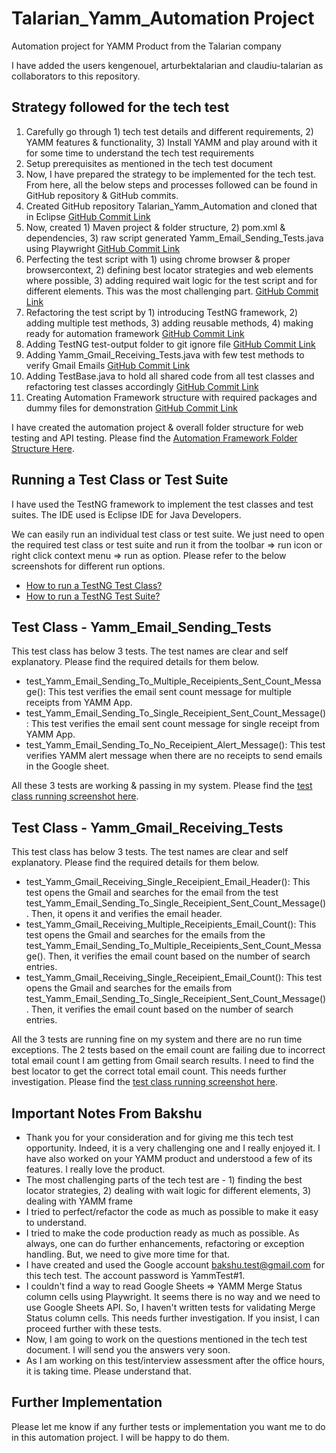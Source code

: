 # Talarian_Yamm_Automation Project
Automation project for YAMM Product from the Talarian company

I have added the users kengenouel, arturbektalarian and claudiu-talarian as collaborators to this repository.

## Strategy followed for the tech test
1. Carefully go through 1) tech test details and different requirements, 2) YAMM features & functionality, 3) Install YAMM and play around with it for some time to understand the tech test requirements
2. Setup prerequisites as mentioned in the tech test document
3. Now, I have prepared the strategy to be implemented for the tech test. From here, all the below steps and processes followed can be found in GitHub repository & GitHub commits.
4. Created GitHub repository Talarian_Yamm_Automation and cloned that in Eclipse [GitHub Commit Link](https://github.com/bakshudev/Talarian_Yamm_Automation/commit/a74d8d8ce12287ea8f8b680ec86f5907d3fb799e)
5. Now, created  1) Maven project & folder structure, 2) pom.xml & dependencies, 3) raw script generated Yamm_Email_Sending_Tests.java using Playwright [GitHub Commit Link](https://github.com/bakshudev/Talarian_Yamm_Automation/commit/af612af19ace893ea162119e78490b64f916299d)
6. Perfecting the test script with 1) using chrome browser & proper browsercontext, 2) defining best locator strategies and web elements where possible, 3) adding required wait logic for the test script and for different elements. This was the most challenging part. [GitHub Commit Link](https://github.com/bakshudev/Talarian_Yamm_Automation/commit/f7c8162c469b99863ddf077decad2c71957131c2)
7. Refactoring the test script by 1) introducing TestNG framework, 2) adding multiple test methods, 3) adding reusable methods, 4) making ready for automation framework [GitHub Commit Link](https://github.com/bakshudev/Talarian_Yamm_Automation/commit/259d25a01ea234859bd06112dd773a6aba1f6d0a)
8. Adding TestNG test-output folder to git ignore file [GitHub Commit Link](https://github.com/bakshudev/Talarian_Yamm_Automation/commit/a28ccb2fe01e0b208db54f685464a53b414fab77)
9. Adding Yamm_Gmail_Receiving_Tests.java with few test methods to verify Gmail Emails [GitHub Commit Link](https://github.com/bakshudev/Talarian_Yamm_Automation/commit/0e69b94b085498b1dc3e4b5d78887d8d6f5c7239)
10. Adding TestBase.java to hold all shared code from all test classes and refactoring test classes accordingly [GitHub Commit Link](https://github.com/bakshudev/Talarian_Yamm_Automation/commit/c86a475dda90ec3b6380cb30f92b368423782bcc)
11. Creating Automation Framework structure with required packages and dummy files for demonstration [GitHub Commit Link](https://github.com/bakshudev/Talarian_Yamm_Automation/commit/6ff70a68c81352b61fb4c64375ea3df93ae6903f)

I have created the automation project & overall folder structure for web testing and API testing. Please find the [Automation Framework Folder Structure Here](https://drive.google.com/file/d/1_8aB3qxNOQaVe0JQFXXcggvXUKGPaxXE/view).

## Running a Test Class or Test Suite

I have used the TestNG framework to implement the test classes and test suites. The IDE used is Eclipse IDE for Java Developers.

We can easily run an individual test class or test suite. We just need to open the required test class or test suite and run it from the toolbar => run icon or right click context menu => run as option. Please refer to the below screenshots for different run options.

* [How to run a TestNG Test Class?](https://drive.google.com/file/d/1-F1u2GpEO9K_RX4niPQJGKCr3o1Cc0kN/view)
* [How to run a TestNG Test Suite?](https://drive.google.com/file/d/1XSPjIEyNz-2YY_DGukDK2sGawUNlU76M/view)


## Test Class - Yamm_Email_Sending_Tests

This test class has below 3 tests. The test names are clear and self explanatory. Please find the required details for them below.

* test_Yamm_Email_Sending_To_Multiple_Receipients_Sent_Count_Message(): This test verifies the email sent count message for multiple receipts from YAMM App.
* test_Yamm_Email_Sending_To_Single_Receipient_Sent_Count_Message(): This test verifies the email sent count message for single receipt from YAMM App.
* test_Yamm_Email_Sending_To_No_Receipient_Alert_Message(): This test verifies YAMM alert message when there are no receipts to send emails in the Google sheet. 

All these 3 tests are working & passing in my system. Please find the [test class running screenshot here](https://drive.google.com/file/d/1dxxVI6PxGHInaR_Aew99nG83QJxEo5XJ/view).

## Test Class - Yamm_Gmail_Receiving_Tests

This test class has below 3 tests. The test names are clear and self explanatory. Please find the required details for them below.

* test_Yamm_Gmail_Receiving_Single_Receipient_Email_Header(): This test opens the Gmail and searches for the email from the test test_Yamm_Email_Sending_To_Single_Receipient_Sent_Count_Message(). Then, it opens it and verifies the email header. 
* test_Yamm_Gmail_Receiving_Multiple_Receipients_Email_Count(): This test opens the Gmail and searches for the emails from the test_Yamm_Email_Sending_To_Multiple_Receipients_Sent_Count_Message(). Then, it verifies the email count based on the number of search entries.
* test_Yamm_Gmail_Receiving_Single_Receipient_Email_Count(): This test opens the Gmail and searches for the emails from  test_Yamm_Email_Sending_To_Single_Receipient_Sent_Count_Message(). Then, it verifies the email count based on the number of search entries.

All the 3 tests are running fine on my system and there are no run time exceptions. The 2 tests based on the email count are failing due to incorrect total email count I am getting from Gmail search results. I need to find the best locator to get the correct total email count. This needs further investigation. Please find the [test class running screenshot here](https://drive.google.com/file/d/1YvUefYzoDPn3aqc5lS4uil8mWVfm0wmL/view).

## Important Notes From Bakshu

* Thank you for your consideration and for giving me this tech test opportunity. Indeed, it is a very challenging one and I really enjoyed it. I have also worked on your YAMM product and understood a few of its features. I really love the product.
* The most challenging parts of the tech test are - 1) finding the best locator strategies, 2) dealing with wait logic for different elements, 3) dealing with YAMM frame
* I tried to perfect/refactor the code as much as possible to make it easy to understand. 
* I tried to make the code production ready as much as possible. As always, one can do further enhancements, refactoring or exception handling. But, we need to give more time for that.
* I have created and used the Google account bakshu.test@gmail.com for this tech test. The account password is YammTest#1.
* I couldn't find a way to read Google Sheets => YAMM Merge Status column cells using Playwright. It seems there is no way and we need to use Google Sheets API. So, I haven't written tests for validating Merge Status column cells. This needs further investigation. If you insist, I can proceed further with these tests.
* Now, I am going to work on the questions mentioned in the tech test document. I will send you the answers very soon.
* As I am working on this test/interview assessment after the office hours, it is taking time. Please understand that.

## Further Implementation

Please let me know if any further tests or implementation you want me to do in this automation project. I will be happy to do them.
